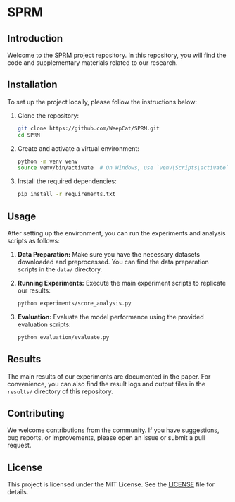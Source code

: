 # SPRM

## Introduction

Welcome to the SPRM project repository. In this repository, you will find the code and supplementary materials related to our research.

## Installation
To set up the project locally, please follow the instructions below:

1. Clone the repository:
    ```sh
    git clone https://github.com/WeepCat/SPRM.git
    cd SPRM
    ```

2. Create and activate a virtual environment:
    ```sh
    python -m venv venv
    source venv/bin/activate  # On Windows, use `venv\Scripts\activate`
    ```

3. Install the required dependencies:
    ```sh
    pip install -r requirements.txt
    ```

## Usage

After setting up the environment, you can run the experiments and analysis scripts as follows:

1. **Data Preparation:**
    Make sure you have the necessary datasets downloaded and preprocessed. You can find the data preparation scripts in the `data/` directory.

2. **Running Experiments:**
    Execute the main experiment scripts to replicate our results:
    ```sh
    python experiments/score_analysis.py
    ```

3. **Evaluation:**
    Evaluate the model performance using the provided evaluation scripts:
    ```sh
    python evaluation/evaluate.py
    ```

## Results

The main results of our experiments are documented in the paper. For convenience, you can also find the result logs and output files in the `results/` directory of this repository.

## Contributing

We welcome contributions from the community. If you have suggestions, bug reports, or improvements, please open an issue or submit a pull request.


## License

This project is licensed under the MIT License. See the [LICENSE](LICENSE) file for details.

